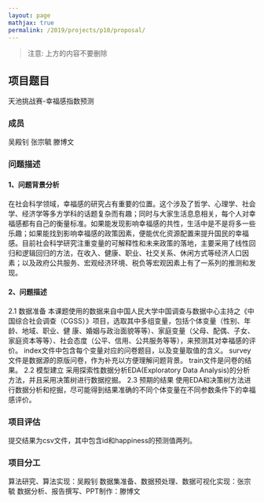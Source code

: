 ```yaml
---
layout: page
mathjax: true
permalink: /2019/projects/p10/proposal/
---
```


> 注意: 上方的内容不要删除

## 项目题目 
天池挑战赛-幸福感指数预测

### 成员
吴殿钊
张宗毓
滕博文

### 问题描述

#### 1、问题背景分析
  在社会科学领域，幸福感的研究占有重要的位置。这个涉及了哲学、心理学、社会学、经济学等多方学科的话题复杂而有趣；同时与大家生活息息相关，每个人对幸福感都有自己的衡量标准。如果能发现影响幸福感的共性，生活中是不是将多一些乐趣；如果能找到影响幸福感的政策因素，便能优化资源配置来提升国民的幸福感。目前社会科学研究注重变量的可解释性和未来政策的落地，主要采用了线性回归和逻辑回归的方法，在收入、健康、职业、社交关系、休闲方式等经济人口因素；以及政府公共服务、宏观经济环境、税负等宏观因素上有了一系列的推测和发现。
#### 2、问题描述

2.1 数据准备
  本课题使用的数据来自中国人民大学中国调查与数据中心主持之《中国综合社会调查（CGSS）》项目，选取其中多组变量，包括个体变量（性别、年龄、地域、职业、健  康、婚姻与政治面貌等等）、家庭变量（父母、配偶、子女、家庭资本等等）、社会态度（公平、信用、公共服务等等），来预测其对幸福感的评价。
  index文件中包含每个变量对应的问卷题目，以及变量取值的含义。
	survey文件是数据源的原版问卷，作为补充以方便理解问题背景。
	train文件是问卷的结果。
2.2 模型建立
  采用探索性数据分析EDA(Exploratory Data Analysis)的分析方法，并且采用决策树进行数据挖掘。
2.3 预期的结果
  使用EDA和决策树方法进行数据分析和挖掘，尽可能得到结果准确的不同个体变量在不同参数条件下的幸福感评价。
### 项目评估
提交结果为csv文件，其中包含id和happiness的预测值两列。
	
### 项目分工
算法研究、算法实现：吴殿钊
	数据集准备、数据预处理、数据可视化实现：张宗毓
	数据分析、报告撰写、PPT制作：滕博文
